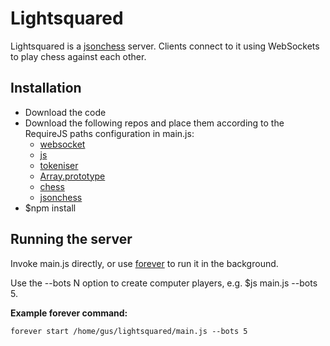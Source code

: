 Lightsquared
============

Lightsquared is a [jsonchess][2] server.  Clients connect to it using
WebSockets to play chess against each other.

Installation
------------

- Download the code
- Download the following repos and place them according to the RequireJS paths configuration in main.js:
    - [websocket][4]
    - [js][6]
    - [tokeniser][7]
    - [Array.prototype][8]
    - [chess][10]
    - [jsonchess][12]
- $npm install

Running the server
------------------

Invoke main.js directly, or use [forever][3] to run it in the background.

Use the --bots N option to create computer players, e.g. $js main.js --bots 5.

**Example forever command:**

```
forever start /home/gus/lightsquared/main.js --bots 5
```

[1]:http://github.com/gushogg-blake/libjs
[2]:http://jsonchess.org
[3]:https://github.com/nodejitsu/forever
[4]:http://github.com/gushogg-blake/websocket
[6]:http://github.com/gushogg-blake/js
[7]:http://github.com/gushogg-blake/tokeniser
[8]:http://github.com/gushogg-blake/Array.prototype
[10]:http://github.com/gushogg-blake/chess
[12]:http://github.com/gushogg-blake/jsonchess